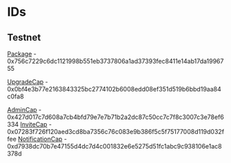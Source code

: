 # IDs

## Testnet

[Package](https://testnet.suivision.xyz/package/0x756c7229c6dc1121998b551eb3737806a1ad37393fec8411e14ab17da1996755) - 0x756c7229c6dc1121998b551eb3737806a1ad37393fec8411e14ab17da1996755

[UpgradeCap](https://testnet.suivision.xyz/object/0x0bf4e3b77e2163843325bc2774102b6008edd08ef351d519b6bbd19aa84c0fa8) - 0x0bf4e3b77e2163843325bc2774102b6008edd08ef351d519b6bbd19aa84c0fa8

[AdminCap](https://testnet.suivision.xyz/object/0x427d017c7d608a7cb4bfd79e7e7b71b2a2dc87c50cc7c7f8c3007c3e78ef6334) - 0x427d017c7d608a7cb4bfd79e7e7b71b2a2dc87c50cc7c7f8c3007c3e78ef6334
[InviteCap](https://testnet.suivision.xyz/object/0x07283f726f120aed3cd8ba7356c76c083e9b386f5c5f75177008d119d032ffee) - 0x07283f726f120aed3cd8ba7356c76c083e9b386f5c5f75177008d119d032ffee
[NotificationCap](https://testnet.suivision.xyz/object/0xd7938dc70b7e47155d4dc7d4c001832e6e5275d51fc1abc9c938106e1ac8378d) - 0xd7938dc70b7e47155d4dc7d4c001832e6e5275d51fc1abc9c938106e1ac8378d
